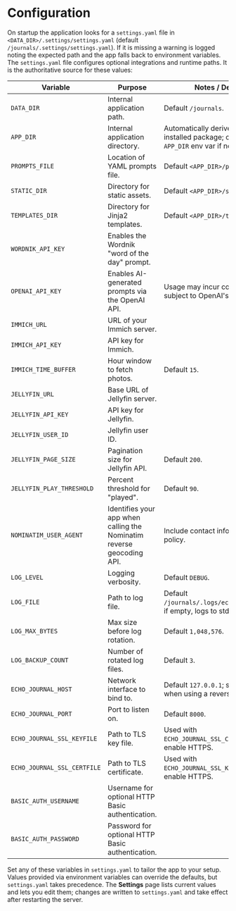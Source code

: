 # Configuration

On startup the application looks for a `settings.yaml` file in `<DATA_DIR>/.settings/settings.yaml` (default `/journals/.settings/settings.yaml`). If it is missing a warning is logged noting the expected path and the app falls back to environment variables. The `settings.yaml` file configures optional integrations and runtime paths. It is the authoritative source for these values:

| Variable | Purpose | Notes / Defaults |
| --- | --- | --- |
| `DATA_DIR` | Internal application path. | Default `/journals`. |
| `APP_DIR` | Internal application directory. | Automatically derived from the installed package; override with `APP_DIR` env var if needed. |
| `PROMPTS_FILE` | Location of YAML prompts file. | Default `<APP_DIR>/prompts.yaml`. |
| `STATIC_DIR` | Directory for static assets. | Default `<APP_DIR>/static`. |
| `TEMPLATES_DIR` | Directory for Jinja2 templates. | Default `<APP_DIR>/templates`. |
| `WORDNIK_API_KEY` | Enables the Wordnik "word of the day" prompt. | |
| `OPENAI_API_KEY` | Enables AI-generated prompts via the OpenAI API. | Usage may incur costs and is subject to OpenAI's rate limits. |
| `IMMICH_URL` | URL of your Immich server. | |
| `IMMICH_API_KEY` | API key for Immich. | |
| `IMMICH_TIME_BUFFER` | Hour window to fetch photos. | Default `15`. |
| `JELLYFIN_URL` | Base URL of Jellyfin server. | |
| `JELLYFIN_API_KEY` | API key for Jellyfin. | |
| `JELLYFIN_USER_ID` | Jellyfin user ID. | |
| `JELLYFIN_PAGE_SIZE` | Pagination size for Jellyfin API. | Default `200`. |
| `JELLYFIN_PLAY_THRESHOLD` | Percent threshold for "played". | Default `90`. |
| `NOMINATIM_USER_AGENT` | Identifies your app when calling the Nominatim reverse geocoding API. | Include contact info per the usage policy. |
| `LOG_LEVEL` | Logging verbosity. | Default `DEBUG`. |
| `LOG_FILE` | Path to log file. | Default `/journals/.logs/echo_journal.log`; if empty, logs to stderr. |
| `LOG_MAX_BYTES` | Max size before log rotation. | Default `1,048,576`. |
| `LOG_BACKUP_COUNT` | Number of rotated log files. | Default `3`. |
| `ECHO_JOURNAL_HOST` | Network interface to bind to. | Default `127.0.0.1`; set to `0.0.0.0` when using a reverse proxy. |
| `ECHO_JOURNAL_PORT` | Port to listen on. | Default `8000`. |
| `ECHO_JOURNAL_SSL_KEYFILE` | Path to TLS key file. | Used with `ECHO_JOURNAL_SSL_CERTFILE` to enable HTTPS. |
| `ECHO_JOURNAL_SSL_CERTFILE` | Path to TLS certificate. | Used with `ECHO_JOURNAL_SSL_KEYFILE` to enable HTTPS. |
| `BASIC_AUTH_USERNAME` | Username for optional HTTP Basic authentication. | |
| `BASIC_AUTH_PASSWORD` | Password for optional HTTP Basic authentication. | |

Set any of these variables in `settings.yaml` to tailor the app to your setup. Values provided via environment variables can override the defaults, but `settings.yaml` takes precedence. The **Settings** page lists current values and lets you edit them; changes are written to `settings.yaml` and take effect after restarting the server.
